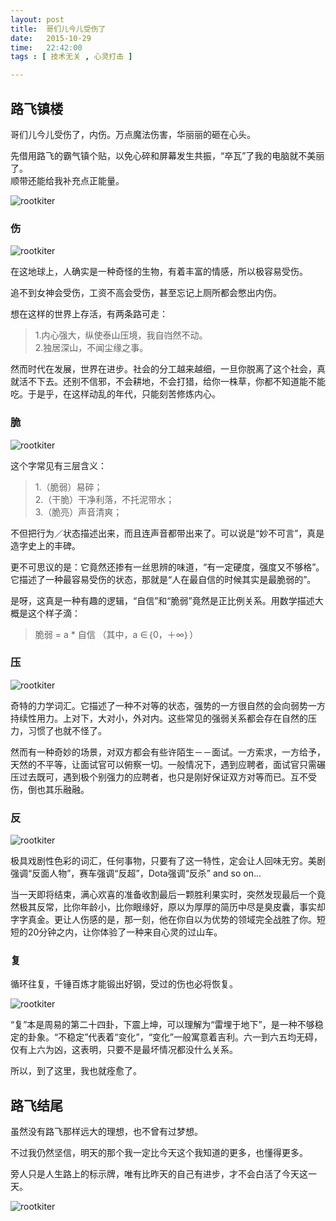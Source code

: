 ```yaml
---
layout: post
title:  哥们儿今儿受伤了
date:   2015-10-29
time:   22:42:00
tags : [ 技术无关 , 心灵打击 ]

---
```


## 路飞镇楼   
哥们儿今儿受伤了，内伤。万点魔法伤害，华丽丽的砸在心头。

先借用路飞的霸气镇个贴，以免心碎和屏幕发生共振，“卒瓦”了我的电脑就不美丽了。  
顺带还能给我补充点正能量。

![rootkiter](http://rootkiter.com/images/2015_10_29_22_21/1.png)

### 伤

![rootkiter](http://rootkiter.com/images/2015_10_29_22_21/2.png)

在这地球上，人确实是一种奇怪的生物，有着丰富的情感，所以极容易受伤。

追不到女神会受伤，工资不高会受伤，甚至忘记上厕所都会憋出内伤。

想在这样的世界上存活，有两条路可走：  
> 1.内心强大，纵使泰山压境，我自岿然不动。  
> 2.独居深山，不闻尘缘之事。

然而时代在发展，世界在进步。社会的分工越来越细，一旦你脱离了这个社会，真就活不下去。还别不信邪，不会耕地，不会打猎，给你一株草，你都不知道能不能吃。于是乎，在这样动乱的年代，只能刻苦修炼内心。

### 脆


![rootkiter](http://rootkiter.com/images/2015_10_29_22_21/3.png)

这个字常见有三层含义：
> 1.（脆弱）易碎；  
> 2.（干脆）干净利落，不托泥带水；  
> 3.（脆亮）声音清爽；  


不但把行为／状态描述出来，而且连声音都带出来了。可以说是“妙不可言”，真是造字史上的丰碑。

更不可思议的是：它竟然还掺有一丝思辨的味道，“有一定硬度，强度又不够格”。它描述了一种最容易受伤的状态，那就是“人在最自信的时候其实是最脆弱的”。

是呀，这真是一种有趣的逻辑，“自信”和“脆弱”竟然是正比例关系。用数学描述大概是这个样子滴：
> 脆弱 = a * 自信 （其中，a ∈｛0，＋∞｝）

### 压


![rootkiter](http://rootkiter.com/images/2015_10_29_22_21/4.png)

奇特的力学词汇。它描述了一种不对等的状态，强势的一方很自然的会向弱势一方持续性用力。上对下，大对小，外对内。这些常见的强弱关系都会存在自然的压力，习惯了也就不怪了。

然而有一种奇妙的场景，对双方都会有些许陌生－－面试。一方索求，一方给予，天然的不平等，让面试官可以俯察一切。一般情况下，遇到应聘者，面试官只需碾压过去既可，遇到极个别强力的应聘者，也只是刚好保证双方对等而已。互不受伤，倒也其乐融融。

### 反

![rootkiter](http://rootkiter.com/images/2015_10_29_22_21/5.png)

极具戏剧性色彩的词汇，任何事物，只要有了这一特性，定会让人回味无穷。美剧强调“反面人物”，赛车强调“反超”，Dota强调“反杀” and so on...

当一天即将结束，满心欢喜的准备收割最后一颗胜利果实时，突然发现最后一个竟然极其反常，比你年龄小，比你眼缘好，原以为厚厚的简历中尽是臭皮囊，事实却字字真金。更让人伤感的是，那一刻，他在你自以为优势的领域完全战胜了你。短短的20分钟之内，让你体验了一种来自心灵的过山车。

### 复
循环往复，千锤百炼才能锻出好钢，受过的伤也必将恢复。

![rootkiter](http://rootkiter.com/images/2015_10_29_22_21/6.png)

“复”本是周易的第二十四卦，下震上坤，可以理解为“雷埋于地下”，是一种不够稳定的卦象。“不稳定”代表着“变化”，“变化”一般寓意着吉利。六一到六五均无碍，仅有上六为凶，这表明，只要不是最坏情况都没什么关系。

所以，到了这里，我也就痊愈了。

## 路飞结尾
虽然没有路飞那样远大的理想，也不曾有过梦想。

不过我仍然坚信，明天的那个我一定比今天这个我知道的更多，也懂得更多。

旁人只是人生路上的标示牌，唯有比昨天的自己有进步，才不会白活了今天这一天。

![rootkiter](http://rootkiter.com/images/2015_10_29_22_21/7.png)